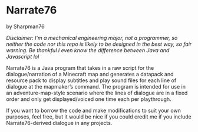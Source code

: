 # Narrate76
by Sharpman76

_Disclaimer: I’m a mechanical engineering major, not a programmer, so neither the code nor this repo is likely to be designed in the best way, so fair warning. Be thankful I even know the difference between Java and Javascript lol_

Narrate76 is a Java program that takes in a raw script for the dialogue/narration of a Minecraft map and generates a datapack and resource pack to display subtitles and play sound files for each line of dialogue at the mapmaker’s command. The program is intended for use in an adventure-map-style scenario where the lines of dialogue are in a fixed order and only get displayed/voiced one time each per playthrough.

If you want to borrow the code and make modifications to suit your own purposes, feel free, but it would be nice if you could credit me if you include Narrate76-derived dialogue in any projects.
